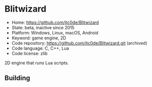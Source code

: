 # Blitwizard

- Home: https://github.com/jtc0de/Blitwizard
- State: beta, inactive since 2015
- Platform: Windows, Linux, macOS, Android
- Keyword: game engine, 2D
- Code repository: https://github.com/jtc0de/Blitwizard.git (archived)
- Code language: C, C++, Lua
- Code license: zlib

2D engine that runs Lua scripts.

## Building
